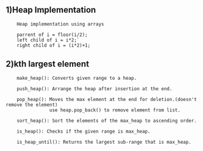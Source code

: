 ## 1)Heap Implementation
        Heap implementation using arrays

        parrent of i = floor(i/2);
        left child of i = i*2;`
        right child of i = (i*2)+1;

## 2)kth largest element
        make_heap(): Converts given range to a heap.

        push_heap(): Arrange the heap after insertion at the end.

        pop_heap(): Moves the max element at the end for deletion.(doesn't remove the element)
                    use heap.pop_back() to remove element from list.

        sort_heap(): Sort the elements of the max_heap to ascending order.

        is_heap(): Checks if the given range is max_heap.

        is_heap_until(): Returns the largest sub-range that is max_heap.
